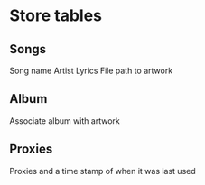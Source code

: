 # Store tables

## Songs
Song name
Artist
Lyrics
File path to artwork

## Album
Associate album with artwork

## Proxies
Proxies and a time stamp of when it was last used
